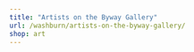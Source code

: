 ```yaml
---
title: "Artists on the Byway Gallery"
url: /washburn/artists-on-the-byway-gallery/
shop: art
---
```

